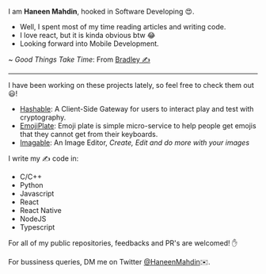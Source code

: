 I am **Haneen Mahdin**, hooked in Software Developing 😍. <br>
- Well, I spent most of my time reading articles and writing code. <br>
- I love react, but it is kinda obvious btw 😂 <br>
- Looking forward into Mobile Development.

~ *Good Things Take Time*: From [Bradley ✍️](https://twitter.com/VerdeSelvans)

<hr />

I have been working on these projects lately, so feel free to check them out😃!
- [Hashable](https://github.com/haneenmahd/hashable): A Client-Side Gateway for users to interact play and test with cryptography.
- [EmojiPlate](https://github.com/emoji-plate/client): Emoji plate is simple micro-service to help people get emojis that they cannot get from their keyboards.
- [Imagable](https://github.com/imagable/imagable): An Image Editor, *Create, Edit and do more with your images*

I write my ✍️  code in:
- C/C++
- Python
- Javascript
- React
- React Native
- NodeJS
- Typescript

For all of my public repositories, feedbacks and PR's are welcomed! ✋

For bussiness queries, DM me on Twitter [@HaneenMahdin](https://twitter.com/HaneenMahdin)✉️.
